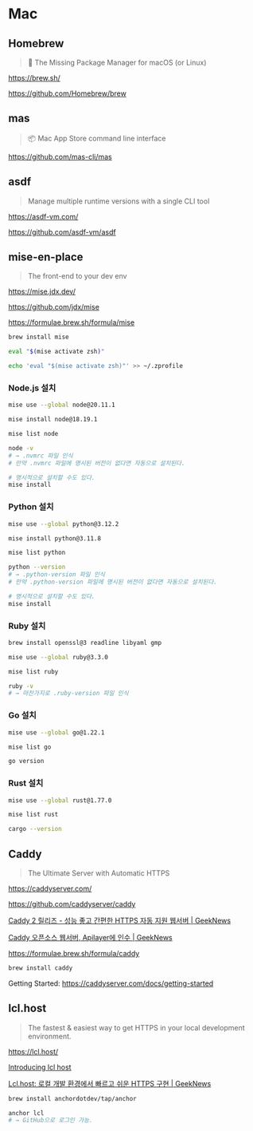 # Mac

## Homebrew

> 🍺 The Missing Package Manager for macOS (or Linux)

<https://brew.sh/>

<https://github.com/Homebrew/brew>

## mas

> 📦 Mac App Store command line interface

<https://github.com/mas-cli/mas>

## asdf

> Manage multiple runtime versions with a single CLI tool

<https://asdf-vm.com/>

<https://github.com/asdf-vm/asdf>

## mise-en-place

> The front-end to your dev env

<https://mise.jdx.dev/>

<https://github.com/jdx/mise>

<https://formulae.brew.sh/formula/mise>

```bash
brew install mise

eval "$(mise activate zsh)"

echo 'eval "$(mise activate zsh)"' >> ~/.zprofile
```

### Node.js 설치

```bash
mise use --global node@20.11.1

mise install node@18.19.1

mise list node

node -v
# → .nvmrc 파일 인식
# 만약 .nvmrc 파일에 명시된 버전이 없다면 자동으로 설치된다.

# 명시적으로 설치할 수도 있다.
mise install
```

### Python 설치

```bash
mise use --global python@3.12.2

mise install python@3.11.8

mise list python

python --version
# → .python-version 파일 인식
# 만약 .python-version 파일에 명시된 버전이 없다면 자동으로 설치된다.

# 명시적으로 설치할 수도 있다.
mise install
```

### Ruby 설치

```bash
brew install openssl@3 readline libyaml gmp

mise use --global ruby@3.3.0

mise list ruby

ruby -v
# → 마찬가지로 .ruby-version 파일 인식
```

### Go 설치

```bash
mise use --global go@1.22.1

mise list go

go version
```

### Rust 설치

```bash
mise use --global rust@1.77.0

mise list rust

cargo --version
```

## Caddy

> The Ultimate Server with Automatic HTTPS

<https://caddyserver.com/>

<https://github.com/caddyserver/caddy>

[Caddy 2 릴리즈 - 성능 좋고 간편한 HTTPS 자동 지원 웹서버 | GeekNews](https://news.hada.io/topic?id=2028)

[Caddy 오픈소스 웹서버, Apilayer에 인수 | GeekNews](https://news.hada.io/topic?id=2832)

<https://formulae.brew.sh/formula/caddy>

```bash
brew install caddy
```

Getting Started: <https://caddyserver.com/docs/getting-started>

## lcl.host

> The fastest & easiest way to get HTTPS in your local development environment.

<https://lcl.host/>

[Introducing lcl host](https://anchor.dev/blog/introducing-lcl-host)

[Lcl.host: 로컬 개발 환경에서 빠르고 쉬운 HTTPS 구현 | GeekNews](https://news.hada.io/topic?id=13921)

```bash
brew install anchordotdev/tap/anchor

anchor lcl
# → GitHub으로 로그인 가능.
```
